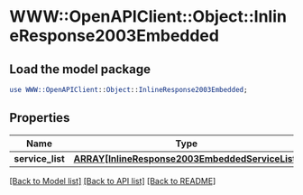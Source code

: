 # WWW::OpenAPIClient::Object::InlineResponse2003Embedded

## Load the model package
```perl
use WWW::OpenAPIClient::Object::InlineResponse2003Embedded;
```

## Properties
Name | Type | Description | Notes
------------ | ------------- | ------------- | -------------
**service_list** | [**ARRAY[InlineResponse2003EmbeddedServiceList]**](InlineResponse2003EmbeddedServiceList.md) |  | 

[[Back to Model list]](../README.md#documentation-for-models) [[Back to API list]](../README.md#documentation-for-api-endpoints) [[Back to README]](../README.md)


